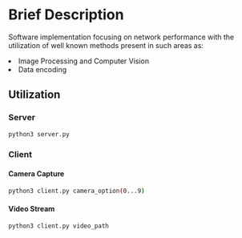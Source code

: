 # Brief Description

Software implementation focusing on network performance with the utilization of well known methods present in such areas as:

<li>Image Processing and Computer Vision </li>
<li>Data encoding</li>
</ul>


## Utilization

### Server

```bash
python3 server.py
```

### Client

#### Camera Capture

```bash
python3 client.py camera_option(0...9)
```

#### Video Stream

```bash
python3 client.py video_path
```
